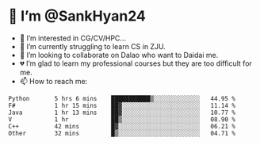 # 👋 I’m @SankHyan24

- 👀 I’m interested in CG/CV/HPC...
- 🌱 I’m currently struggling to learn CS in ZJU.
- 💞️ I’m looking to collaborate on Dalao who want to Daidai me.
- 💔 I’m glad to learn my professional courses but they are too difficult for me.
- 📫 How to reach me:


<!---
SankHyan24/SankHyan24 is a ✨ special ✨ repository because its `README.md` (this file) appears on your GitHub profile.
You can click the Preview link to take a look at your changes.
--->
<!--START_SECTION:waka-->

```text
Python       5 hrs 6 mins    ███████████▒░░░░░░░░░░░░░   44.95 %
F#           1 hr 15 mins    ██▓░░░░░░░░░░░░░░░░░░░░░░   11.14 %
Java         1 hr 13 mins    ██▓░░░░░░░░░░░░░░░░░░░░░░   10.77 %
V            1 hr            ██▒░░░░░░░░░░░░░░░░░░░░░░   08.90 %
C++          42 mins         █▓░░░░░░░░░░░░░░░░░░░░░░░   06.21 %
Other        32 mins         █▒░░░░░░░░░░░░░░░░░░░░░░░   04.71 %
```

<!--END_SECTION:waka-->
